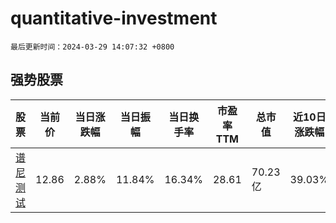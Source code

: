 # quantitative-investment

`最后更新时间：2024-03-29 14:07:32 +0800`

## 强势股票

|股票|当前价|当日涨跌幅|当日振幅|当日换手率|市盈率TTM|总市值|近10日涨跌幅|
|----|----|----|----|----|----|----|----|
|[谱尼测试](https://xueqiu.com/S/SZ300887)|12.86|2.88%|11.84%|16.34%|28.61|70.23亿|39.03%|
